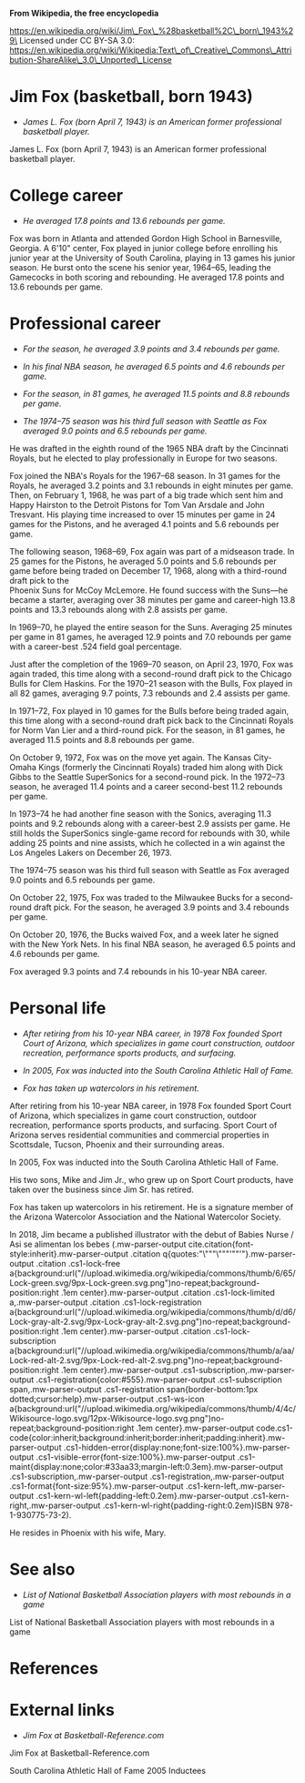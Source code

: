 **From Wikipedia, the free encyclopedia**

https://en.wikipedia.org/wiki/Jim\_Fox\_%28basketball%2C\_born\_1943%29\
Licensed under CC BY-SA 3.0:\
https://en.wikipedia.org/wiki/Wikipedia:Text\_of\_Creative\_Commons\_Attribution-ShareAlike\_3.0\_Unported\_License

Jim Fox (basketball, born 1943)
===============================

-   *James L. Fox (born April 7, 1943) is an American former
    professional basketball player.*

James L. Fox (born April 7, 1943) is an American former professional
basketball player.

College career
==============

-   *He averaged 17.8 points and 13.6 rebounds per game.*

Fox was born in Atlanta and attended Gordon High School in Barnesville,
Georgia. A 6'10" center, Fox played in junior college before enrolling
his junior year at the University of South Carolina, playing in 13 games
his junior season. He burst onto the scene his senior year, 1964–65,
leading the Gamecocks in both scoring and rebounding. He averaged 17.8
points and 13.6 rebounds per game.

Professional career
===================

-   *For the season, he averaged 3.9 points and 3.4 rebounds per game.*

-   *In his final NBA season, he averaged 6.5 points and 4.6 rebounds
    per game.*

-   *For the season, in 81 games, he averaged 11.5 points and 8.8
    rebounds per game.*

-   *The 1974–75 season was his third full season with Seattle as Fox
    averaged 9.0 points and 6.5 rebounds per game.*

He was drafted in the eighth round of the 1965 NBA draft by the
Cincinnati Royals, but he elected to play professionally in Europe for
two seasons.

Fox joined the NBA's Royals for the 1967–68 season. In 31 games for the
Royals, he averaged 3.2 points and 3.1 rebounds in eight minutes per
game. Then, on February 1, 1968, he was part of a big trade which sent
him and Happy Hairston to the Detroit Pistons for Tom Van Arsdale and
John Tresvant. His playing time increased to over 15 minutes per game in
24 games for the Pistons, and he averaged 4.1 points and 5.6 rebounds
per game.

The following season, 1968–69, Fox again was part of a midseason trade.
In 25 games for the Pistons, he averaged 5.0 points and 5.6 rebounds per
game before being traded on December 17, 1968, along with a third-round
draft pick to the\
Phoenix Suns for McCoy McLemore. He found success with the Suns—he
became a starter, averaging over 38 minutes per game and career-high
13.8 points and 13.3 rebounds along with 2.8 assists per game.

In 1969–70, he played the entire season for the Suns. Averaging 25
minutes per game in 81 games, he averaged 12.9 points and 7.0 rebounds
per game with a career-best .524 field goal percentage.

Just after the completion of the 1969–70 season, on April 23, 1970, Fox
was again traded, this time along with a second-round draft pick to the
Chicago Bulls for Clem Haskins. For the 1970–21 season with the Bulls,
Fox played in all 82 games, averaging 9.7 points, 7.3 rebounds and 2.4
assists per game.

In 1971–72, Fox played in 10 games for the Bulls before being traded
again, this time along with a second-round draft pick back to the
Cincinnati Royals for Norm Van Lier and a third-round pick. For the
season, in 81 games, he averaged 11.5 points and 8.8 rebounds per game.

On October 9, 1972, Fox was on the move yet again. The Kansas City-Omaha
Kings (formerly the Cincinnati Royals) traded him along with Dick Gibbs
to the Seattle SuperSonics for a second-round pick. In the 1972–73
season, he averaged 11.4 points and a career second-best 11.2 rebounds
per game.

In 1973–74 he had another fine season with the Sonics, averaging 11.3
points and 9.2 rebounds along with a career-best 2.9 assists per game.
He still holds the SuperSonics single-game record for rebounds with 30,
while adding 25 points and nine assists, which he collected in a win
against the Los Angeles Lakers on December 26, 1973.

The 1974–75 season was his third full season with Seattle as Fox
averaged 9.0 points and 6.5 rebounds per game.

On October 22, 1975, Fox was traded to the Milwaukee Bucks for a
second-round draft pick. For the season, he averaged 3.9 points and 3.4
rebounds per game.

On October 20, 1976, the Bucks waived Fox, and a week later he signed
with the New York Nets. In his final NBA season, he averaged 6.5 points
and 4.6 rebounds per game.

Fox averaged 9.3 points and 7.4 rebounds in his 10-year NBA career.

Personal life
=============

-   *After retiring from his 10-year NBA career, in 1978 Fox founded
    Sport Court of Arizona, which specializes in game court
    construction, outdoor recreation, performance sports products, and
    surfacing.*

-   *In 2005, Fox was inducted into the South Carolina Athletic Hall of
    Fame.*

-   *Fox has taken up watercolors in his retirement.*

After retiring from his 10-year NBA career, in 1978 Fox founded Sport
Court of Arizona, which specializes in game court construction, outdoor
recreation, performance sports products, and surfacing. Sport Court of
Arizona serves residential communities and commercial properties in
Scottsdale, Tucson, Phoenix and their surrounding areas.

In 2005, Fox was inducted into the South Carolina Athletic Hall of Fame.

His two sons, Mike and Jim Jr., who grew up on Sport Court products,
have taken over the business since Jim Sr. has retired.

Fox has taken up watercolors in his retirement. He is a signature member
of the Arizona Watercolor Association and the National Watercolor
Society.

In 2018, Jim became a published illustrator with the debut of Babies
Nurse / Asi se alimentan los bebes (.mw-parser-output
cite.citation{font-style:inherit}.mw-parser-output .citation
q{quotes:"\\"""\\"""'""'"}.mw-parser-output .citation .cs1-lock-free
a{background:url("//upload.wikimedia.org/wikipedia/commons/thumb/6/65/Lock-green.svg/9px-Lock-green.svg.png")no-repeat;background-position:right
.1em center}.mw-parser-output .citation .cs1-lock-limited
a,.mw-parser-output .citation .cs1-lock-registration
a{background:url("//upload.wikimedia.org/wikipedia/commons/thumb/d/d6/Lock-gray-alt-2.svg/9px-Lock-gray-alt-2.svg.png")no-repeat;background-position:right
.1em center}.mw-parser-output .citation .cs1-lock-subscription
a{background:url("//upload.wikimedia.org/wikipedia/commons/thumb/a/aa/Lock-red-alt-2.svg/9px-Lock-red-alt-2.svg.png")no-repeat;background-position:right
.1em center}.mw-parser-output .cs1-subscription,.mw-parser-output
.cs1-registration{color:\#555}.mw-parser-output .cs1-subscription
span,.mw-parser-output .cs1-registration span{border-bottom:1px
dotted;cursor:help}.mw-parser-output .cs1-ws-icon
a{background:url("//upload.wikimedia.org/wikipedia/commons/thumb/4/4c/Wikisource-logo.svg/12px-Wikisource-logo.svg.png")no-repeat;background-position:right
.1em center}.mw-parser-output
code.cs1-code{color:inherit;background:inherit;border:inherit;padding:inherit}.mw-parser-output
.cs1-hidden-error{display:none;font-size:100%}.mw-parser-output
.cs1-visible-error{font-size:100%}.mw-parser-output
.cs1-maint{display:none;color:\#33aa33;margin-left:0.3em}.mw-parser-output
.cs1-subscription,.mw-parser-output .cs1-registration,.mw-parser-output
.cs1-format{font-size:95%}.mw-parser-output
.cs1-kern-left,.mw-parser-output
.cs1-kern-wl-left{padding-left:0.2em}.mw-parser-output
.cs1-kern-right,.mw-parser-output
.cs1-kern-wl-right{padding-right:0.2em}ISBN 978-1-930775-73-2).

He resides in Phoenix with his wife, Mary.

See also
========

-   *List of National Basketball Association players with most rebounds
    in a game*

List of National Basketball Association players with most rebounds in a
game

References
==========

External links
==============

-   *Jim Fox at Basketball-Reference.com*

Jim Fox at Basketball-Reference.com

South Carolina Athletic Hall of Fame 2005 Inductees
